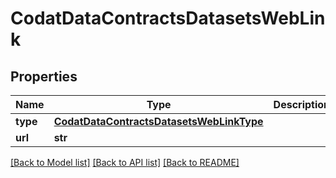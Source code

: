 # CodatDataContractsDatasetsWebLink

## Properties
Name | Type | Description | Notes
------------ | ------------- | ------------- | -------------
**type** | [**CodatDataContractsDatasetsWebLinkType**](CodatDataContractsDatasetsWebLinkType.md) |  | 
**url** | **str** |  | [optional] 

[[Back to Model list]](../README.md#documentation-for-models) [[Back to API list]](../README.md#documentation-for-api-endpoints) [[Back to README]](../README.md)


